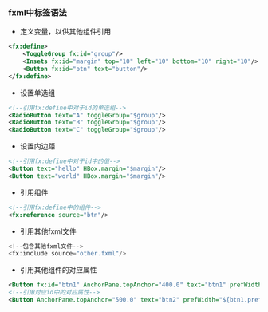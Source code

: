 ### fxml中标签语法

* 定义变量，以供其他组件引用
  
```xml
<fx:define>  
    <ToggleGroup fx:id="group"/>  
    <Insets fx:id="margin" top="10" left="10" bottom="10" right="10"/>  
    <Button fx:id="btn" text="button"/>  
</fx:define>
```

* 设置单选组

```xml
<!--引用fx:define中对于id的单选组-->  
<RadioButton text="A" toggleGroup="$group"/>  
<RadioButton text="B" toggleGroup="$group"/>  
<RadioButton text="C" toggleGroup="$group"/>
```

* 设置内边距
  
```xml
<!--引用fx:define中对于id中的值-->  
<Button text="hello" HBox.margin="$margin"/>  
<Button text="world" HBox.margin="$margin"/>
```

* 引用组件

```xml
<!--引用fx:define中的组件-->  
<fx:reference source="btn"/>
```

* 引用其他fxml文件

```java
<!--包含其他fxml文件-->  
<fx:include source="other.fxml"/>
```

* 引用其他组件的对应属性

```xml
<Button fx:id="btn1" AnchorPane.topAnchor="400.0" text="btn1" prefWidth="200"/>  
<!--引用对应id中的对应属性-->
<Button AnchorPane.topAnchor="500.0" text="btn2" prefWidth="${btn1.prefWidth}"/>
```